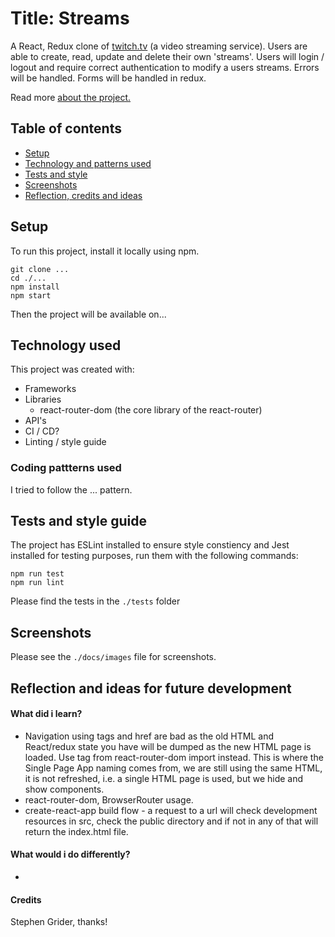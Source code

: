 # Title: Streams

A React, Redux clone of [twitch.tv](https://www.twitch.tv/) (a video streaming service). Users are able to create, read, update and delete their own 'streams'. Users will login / logout and require correct authentication to modify a users streams. Errors will be handled. Forms will be handled in redux.

Read more [about the project.]('./docs/About.md)

## Table of contents
* [Setup](#setup)
* [Technology and patterns used](#tech)
* [Tests and style](#tests)
* [Screenshots](#screenshots)
* [Reflection, credits and ideas](#reflection)

<div id='setup'>

## Setup

To run this project, install it locally using npm.

```
git clone ...
cd ./...
npm install
npm start
```
Then the project will be available on... 

<div id='tech'>

## Technology used

This project was created with:

* Frameworks
* Libraries
    - react-router-dom (the core library of the react-router)
* API's
* CI / CD?
* Linting / style guide

### Coding pattterns used

I tried to follow the ... pattern.

<div id='tests'>

## Tests and style guide

The project has ESLint installed to ensure style constiency and Jest installed for testing purposes, run them with the following commands:

```
npm run test
npm run lint
```

Please find the tests in the `./tests` folder

<div id='screenshots'>

## Screenshots 

Please see the `./docs/images` file for screenshots.

<div id='reflection'>

## Reflection and ideas for future development

#### What did i learn?
- Navigation using <a> tags and href are bad as the old HTML and React/redux state you have will be dumped as the new HTML page is loaded. Use <Link> tag from react-router-dom import instead. This is where the Single Page App naming comes from, we are still using the same HTML, it is not refreshed, i.e. a single HTML page is used, but we hide and show components.
- react-router-dom, BrowserRouter usage.
- create-react-app build flow - a request to a url will check development resources in src, check the public directory and if not in any of that will return the index.html file.

#### What would i do differently?
- 

#### Credits

Stephen Grider, thanks!
